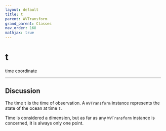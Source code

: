 ```yaml
---
layout: default
title: t
parent: WVTransform
grand_parent: Classes
nav_order: 168
mathjax: true
---
```


#  t

time coordinate


---

## Discussion

The time `t` is the time of observation. A `WVTransform` instance represents the state of the ocean at time `t`. 

Time is considered a dimension, but as far as any `WVTransform` instance is concerned, it is always only one point.

